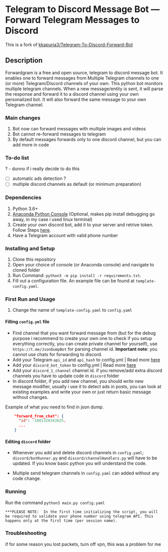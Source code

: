 # Telegram to Discord Message Bot — Forward Telegram Messages to Discord

This is a fork of [kkapuria3/Telegram-To-Discord-Forward-Bot](https://github.com/kkapuria3/Telegram-To-Discord-Forward-Bot)

## Description

Forwardgram is a free and open source, telegram to discord message bot. It enables one to forward messages from Multiple Telegram channels to one (or more) Telegram/Discord channels of your own. This python bot monitors multiple telegram channels. When a new message/entity is sent, it will parse the response and forward it to a discord channel using your own personalized bot. It will also forward the same message to your own Telegram channel.

### Main changes

1. Bot now can forward messages with multiple images and videos
2. Bot cannot re-forward messages to telegram
3. By default messages forwards only to one discord channel, but you can add more in code

### To-do list

? - dunno if i really decide to do this

- [ ] automatic ads detection ?
- [ ] multiple discord channels as default (or minimum preparation)

### Dependencies

1. Python 3.6+
2. [Anaconda Python Console](https://www.anaconda.com/products/individual) (Optional, makes pip install debugging go away, in my case i used linux terminal)
3. Create your own discord bot, add it to your server and retrive token. Follow Steps [here](https://www.writebots.com/discord-bot-token/).
4. Have a Telegram account with valid phone number

### Installing and Setup

1. Clone this repository
2. Open your choice of console (or Anaconda console) and navigate to cloned folder
3. Run Command: `python3 -m pip install -r requirements.txt`.
4. Fill out a configuration file. An example file can be found at `template-config.yaml`.

### First Run and Usage

1. Change the name of `template-config.yaml` to `config.yaml`

#### Filling `config.yml` file

* Find channel that you want forward message from (but for the debug purpose i recommend to create your own one to check if you setup everything correctly, you can create private channel for yourself), use `https://t.me/JsonDumpBot` for parsing channel id. **Important note**: you cannot use chats for forwarding to discord.
* Add your Telegram `api_id` and `api_hash` to config.yml | Read more [here](https://core.telegram.org/api/obtaining_api_id)
* Add your `discord_bot_token` to config.yml | Read more [here](https://www.writebots.com/discord-bot-token/)
* Add your `discord_1_channel` channel id. if you remove/add extra discord channels you have to update code in `discord` folder
* In discord folder, if you add new channel, you should write new message modifier, usually i use it to detect ads in posts, you can look at existing examples and write your own or just return basic message without changes.

Example of what you need to find in json dump.

```json
    "forward_from_chat": {
      "id": -1001320343625.
      ...
    }
```


#### Editing `discord` folder

- Whenever you add and delete discord channels in `config.yaml`; `discord/botRunner.py` and `discord/channelHandlers.py` will have to be updated. If you know basic python you will understand the code.

- Multiple send telegram channels in `config.yaml` can added without any code change.

### Running

Run the command `python3 main.py config.yaml`

```text
***PLEASE NOTE:  In the first time initializing the script, you will be required to validate your phone number using telegram API. This happens only at the first time (per session name).
```

### Troubleshooting

if for some reason you lost packets, turn off vpn, this was a problem for me
